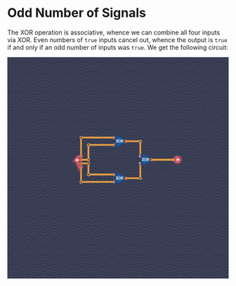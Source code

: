 # Odd Number of Signals

The XOR operation is associative, whence we can combine all four inputs via XOR.
Even numbers of `true` inputs cancel out, whence the output is `true` if and only if an odd number of inputs was `true`.
We get the following circuit:

![](odd-number-of-signals.png)
